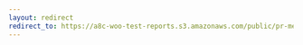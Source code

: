 ```yaml
---
layout: redirect
redirect_to: https://a8c-woo-test-reports.s3.amazonaws.com/public/pr-merge/41342/api/index.html
---
```

